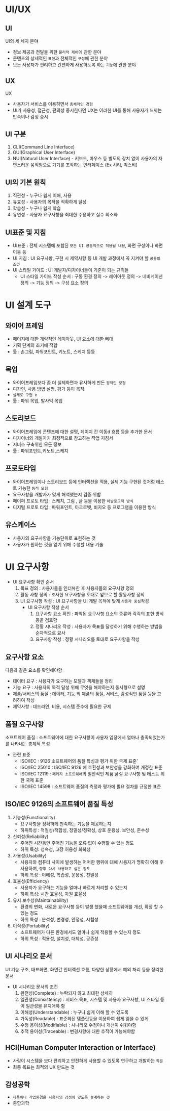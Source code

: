 # UI/UX

## UI
UI의 세 세지 분야
- 정보 제공과 전달을 위한 `물리적 제어`에 관한 분야
- 콘텐츠의 상세적인 `표현`과 전체적인 `구성`에 관한 분야
- 모든 사용자가 편리하고 간편하게 사용하도록 하는 `기능`에 관한 분야

## UX
UX
- 사용자가 서비스를 이용하면서 `총체적인 경험`
- UI가 사용성, 접근성, 편의성 중시한다면 UX는 이러한 UI를 통해 사용자가 느끼는 만족이나 감정 중시
 
## UI 구분
1. CLI(Command Line Interface)
2. GUI(Graphical User Interface)
3. NUI(Natural User Interface) - 키보드, 마우스 등 별도의 장치 없이 사용자의 자연스러운 움직임으로 기기를 조작하는 인터페이스 (Ex 시리, 빅스비)

## UI의 기본 원칙
1. 직관성 - 누구나 쉽게 이해, 사용
2. 유효성 - 사용자의 목적을 적확하게 달성
3. 학습성 - 누구나 쉽게 학습
4. 유연성 - 사용자 요구사항을 최대한 수용하고 실수 최소화

## UI표준 및 지침
- UI표준 : 전체 시스템에 포함된 `모든 UI 공통적으로 적용될 내용`, 화면 구성이나 화면 이동 등
- UI 지침 : UI 요구사항, 구현 시 제약사항 등 UI 개발 과정에서 꼭 지켜야 할 `공통의 조건`
- UI 스타일 가이드 : UI 개발자/디자이너들이 기준이 되는 규칙들  
    - UI 스타일 가이드 작성 순서 : 구동 환경 정의 -> 레이아웃 정의 -> 네비게이션 정의 -> 기능 정의 -> 구성 요소 정의


# UI 설계 도구
## 와이어 프레임
- 페이지에 대한 개략적인 레이아웃, UI 요소에 대한 뼈대
- 기획 단계의 초기에 적합
- 툴 : 손그림, 파워포인트, 키노트, 스케치 등등

## 목업
- 와이어프레임보다 좀 더 실제화면과 유사하게 만든 `정적인 모형`
- 디자인, 사용 방법 설명, 평가 등이 목적
- `실제로 구현 x`
- 툴 : 파워 목업, 발사믹 목업

## 스토리보드
- 와이어프레임에 콘텐츠에 대한 설명, 페이지 간 이동d 흐름 등을 추가한 문서
- 디자이너와 개발자가 최정적으로 참고하는 작업 지침서
- 서비스 구축위한 모든 정보
- 툴 : 파워포인트,키노트,스케치

## 프로토타입
- 와이어프레임이나 스토리보드 등에 인터랙션을 적용, 실제 기능 구현된 것처럼 테스트 가능한 `동적 모형`
- 요구사항을 개발자가 맞게 해석했는지 검증 위함
- 페이퍼 프로토 타입 : 스케치, 그림 , 글 등을 이용한 `아날로그적 방식`
- 디지털 프로토 타입 : 파워포인트, 아크로뱃, 비지오 등 프로그램을 이용한 방식

## 유스케이스
- 사용자의 요구사항을 기능단위로 표현하는 것
- 사용자가 원하는 것을 얻기 위해 수행할 내용 기술

# UI 요구사항
- UI 요구사항 확인 순서
  1. 목표 정의 : 사용자들을 인터뷰한 후 사용자들의 요구사항 정의
  2. 활동 사항 정의 : 조사한 요구사항을 토대로 앞으로 할 활동사항 정의
  3. UI 요구사항 작성 : UI 요구사항을 UI 개발 목적에 맞게 `사용자 중심`작성
     - UI 요구사항 작성 순서
       1. 요구사항 요소 확인 : 파악된 요구사항 요소의 종류와 각각의 표현 방식 등을 검토함
       2. 정황 시나리오 작성 : 사용자가 목표를 달성하기 위해 수행하는 방법을 순차적으로 묘사
       3. 요구사항 작성 : 정황 시나리오를 토대로 요구사항을 작성 

## 요구사항 요소
다음과 같은 요소를 확인해야함
- 데이터 요구 : 사용자가 요구하는 모델과 객체들을 정리
- 기능 요구 : 사용자의 목적 달성 위해 무엇을 해야하는지 동사형으로 설명
- 제품/서비스의 품질 : 데이터, 기능 외 제품의 품질, 서비스, 감성적인 품질 등을 고려하여 작성
- 제약사항 : 데드라인, 비용, 시스템 준수에 필요한 규제

## 품질 요구사항
소프트웨어 품질 : 소프트웨어에 대한 요구사항이 사용자 입장에서 얼마나 충족되었는가를 나타내는 총체적 특성

- 관련 표준
  - ISO/IEC : 9126 소프트웨어의 품질 특성과 평가 위한 국제 표준'
  - ISO/IEC 25010 : ISO/IEC 9126 에 호환성과 보안성을 강화하여 개정한 표준
  - ISO/IEC 12119 : `패키지 소프트웨어`의 일반적인 제품 품질 요구사항 및 테스트 위한 국제 표준
  - ISO/IEC 14598 : 소프트웨어 품질의 측정과 평가에 필요 절차를 규정한 표준


## ISO/IEC 9126의 소프트웨어 품질 특성
1. 기능성(Functionality)
   - 요구사항을 정확하게 만족하는 기능을 제공하는지
   - 하위특성 : 적절성/적합성, 정밀성/정확성, 상호 운용성, 보안성, 준수성 
2. 신뢰성(Reliability)
   - 주어진 시간동안 주어진 기능을 오류 없이 수행할 수 있는 정도
   - 하위 특성: 성숙성, 고장 허용성 회복성
3. 사용성(Usability)
   - 사용자와 컴퓨터 사이에 발생하는 어떠한 행위에 대해 사용자가 명확히 이해 후 사용하며, `향후 다시 사용하고 싶은 정도`
   - 하위 특성 : 이해성, 학습성, 운용성, 친밀성
4. 효율성(Efficiency)
   - 사용자가 요구하는 기능을 얼마나 빠르게 처리할 수 있는지
   - 하위 특성: 시간 효율성, 자원 효율성
5. 유지 보수성(Maintainability)
   - 환경의 변화, 새로운 요구사항 등이 발생 했을때 소프트웨어를 개선, 확장 할 수 있는 정도
   - 하위 특성 : 분석성, 변경성, 안정성, 시험성
6. 이식성(Portability)
   - 소프트웨어가 다른 환경에서도 얼마나 쉽게 적용할 수 있는지 정도
   - 하위 특성 : 적용성, 설치성, 대체성, 공존성 


## UI 시나리오 문서
UI 기능 구조, 대표화면, 화면간 인터랙션 흐름, 다양한 상황에서 예외 처리 등을 정리한 문서
- UI 시나리오 문서의 조건
  1. 완전성(Complete) : 누락되지 않고 최대한 상세히
  2. 일관성(Consistency) : 서비스 목표, 시스템 및 사용자 요구사항, UI 스타일 등이 일관성을 유지애햐 함
  3. 이해성(Understandable) : 누구나 쉽게 이해 할 수 있도록
  4. 가독성(Readable) : 표준화된 템플릿등을 이용하여 쉽게 읽을 수 있게
  5. 수정 용이성(Modifiable) : 시나리오 수정이나 개선이 쉬워야함
  6. 추적 용이성(Traceable) : 변경사항에 대한 추적이 가능해야함 


## HCI(Human Computer Interaction or Interface)
- 사람이 시스템을 보다 편리하고 안전하게 사용할 수 있도록 연구하고 개발하는 `학문`
- 최종 목표는 최적의 UX 만드는 것

## 감성공학
- `제품이나 작업환경을 사용자의 감성에 맞도록 설계하는 것`
- 종합과학

     
   

